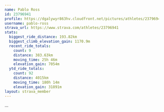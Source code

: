 ```yaml
---
name: Pablo Ross
id: 23796941
profile: https://dgalywyr863hv.cloudfront.net/pictures/athletes/23796941/14615399/1/large.jpg
username: pablo-ross
strava_url: https://www.strava.com/athletes/23796941
stats:
  biggest_ride_distance: 193.82km
  biggest_climb_elevation_gain: 1170.9m
  recent_ride_totals:
    count: 9
    distance: 383.63km
    moving_time: 25h 46m
    elevation_gain: 7054m
  ytd_ride_totals:
    count: 92
    distance: 4015km
    moving_time: 180h 14m
    elevation_gain: 31891m
layout: strava_member
--- 
```

...
